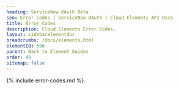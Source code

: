 ```yaml
---
heading: ServiceNow OAuth Beta
seo: Error Codes | ServiceNow OAuth | Cloud Elements API Docs
title: Error Codes
description: Cloud Elements Error Codes.
layout: sidebarelementdoc
breadcrumbs: /docs/elements.html
elementId: 566
parent: Back to Element Guides
order: 40
sitemap: false
---
```


{% include error-codes.md %}
